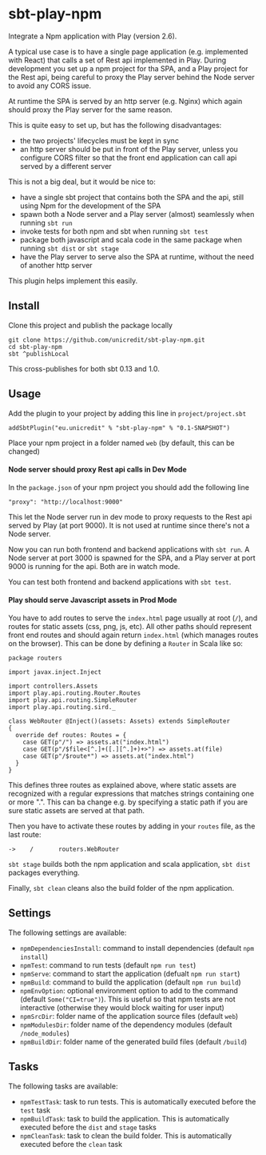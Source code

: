 # sbt-play-npm

Integrate a Npm application with Play (version 2.6).

A typical use case is to have a single page application (e.g. implemented with React) that calls a set of Rest api implemented in Play.
During development you set up a npm project for tha SPA, and a Play project for the Rest api, being careful to proxy the Play server behind the Node server to avoid any CORS issue.

At runtime the SPA is served by an http server (e.g. Nginx) which again should proxy the Play server for the same reason.

This is quite easy to set up, but has the following disadvantages:

- the two projects' lifecycles must be kept in sync
- an http server should be put in front of the Play server, unless you configure CORS filter so that the front end application can call api served by a different server

This is not a big deal, but it would be nice to:
 
- have a single sbt project that contains both the SPA and the api, still using Npm for the development of the SPA
- spawn both a Node server and a Play server (almost) seamlessly when running `sbt run`
- invoke tests for both npm and sbt when running `sbt test`
- package both javascript and scala code in the same package when running `sbt dist` or `sbt stage`
- have the Play server to serve also the SPA at runtime, without the need of another http server

This plugin helps implement this easily.

## Install

Clone this project and publish the package locally

```
git clone https://github.com/unicredit/sbt-play-npm.git
cd sbt-play-npm
sbt ^publishLocal
```

This cross-publishes for both sbt 0.13 and 1.0.

## Usage

Add the plugin to your project by adding this line in `project/project.sbt`

```
addSbtPlugin("eu.unicredit" % "sbt-play-npm" % "0.1-SNAPSHOT")
```

Place your npm project in a folder named `web` (by default, this can be changed)

#### Node server should proxy Rest api calls in Dev Mode

In the `package.json` of your npm project you should add the following line

```
"proxy": "http://localhost:9000"
```

This let the Node server run in dev mode to proxy requests to the Rest api served by Play (at port 9000).
It is not used at runtime since there's not a Node server.

Now you can run both frontend and backend applications with `sbt run`. A Node server at port 3000 is spawned for the SPA, and a Play server at port 9000 is running for the api. Both are in watch mode.

You can test both frontend and backend applications with `sbt test`.

#### Play should serve Javascript assets in Prod Mode

You have to add routes to serve the `index.html` page usually at root (`/`), and routes for static assets (css, png, js, etc). All other paths should represent front end routes and should again return `index.html` (which manages routes on the browser).
This can be done by defining a `Router` in Scala like so:

```
package routers

import javax.inject.Inject

import controllers.Assets
import play.api.routing.Router.Routes
import play.api.routing.SimpleRouter
import play.api.routing.sird._

class WebRouter @Inject()(assets: Assets) extends SimpleRouter
{
  override def routes: Routes = {
    case GET(p"/") => assets.at("index.html")
    case GET(p"/$file<[^.]+([.][^.]+)+>") => assets.at(file)
    case GET(p"/$route*") => assets.at("index.html")
  }
}
```

This defines three routes as explained above, where static assets are recognized with a regular expressions that matches strings containing one or more ".". This can ba change e.g. by specifying a static path if you are sure static assets are served at that path. 

Then you have to activate these routes by adding in your `routes` file, as the last route:

```
->    /       routers.WebRouter
```

`sbt stage` builds both the npm application and scala application, `sbt dist` packages everything.

Finally, `sbt clean` cleans also the build folder of the npm application. 

## Settings

The following settings are available:

- `npmDependenciesInstall`: command to install dependencies (default `npm install`)
- `npmTest`: command to run tests (default `npm run test`)
- `npmServe`: command to start the application (defualt `npm run start`)
- `npmBuild`: command to build the application (default `npm run build`)
- `npmEnvOption`: optional environment option to add to the command (default `Some("CI=true")`). This is useful so that npm tests are not interactive (otherwise they would block waiting for user input)
- `npmSrcDir`: folder name of the application source files (default `web`)
- `npmModulesDir`: folder name of the dependency modules (default `/node_modules`)
- `npmBuildDir`: folder name of the generated build files (default `/build`)

## Tasks

The following tasks are available:

- `npmTestTask`: task to run tests. This is automatically executed before the `test` task
- `npmBuildTask`: task to build the application. This is automatically executed before the `dist` and `stage` tasks
- `npmCleanTask`: task to clean the build folder. This is automatically executed before the `clean` task

